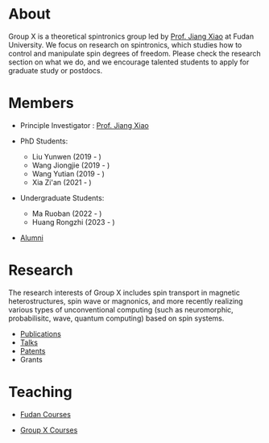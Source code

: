 # About

Group X is a theoretical spintronics group led by [Prof. Jiang Xiao](./members/jiangxiao.md) at Fudan University. We focus on research on spintronics, which studies how to control and manipulate spin degrees of freedom. Please check the research section on what we do, and we encourage talented students to apply for graduate study or postdocs.

# Members

* Principle Investigator : [Prof. Jiang Xiao](./members/jiangxiao.md)

* PhD Students: 
    - Liu Yunwen (2019 - )
    - Wang Jiongjie (2019 - ) 
    - Wang Yutian (2019 - ) 
    - Xia Zi'an (2021 - )

* Undergraduate Students: 
    - Ma Ruoban (2022 - ) 
    - Huang Rongzhi (2023 - )

* [Alumni](./members/alumni.md)

# Research 

The research interests of Group X includes spin transport in magnetic heterostructures, spin wave or magnonics, and more recently realizing various types of unconventional computing (such as neuromorphic, probabilisitc, wave, quantum computing) based on spin systems.
 
* [Publications](./research/publications.html)
* [Talks](./research/talks.md)
* [Patents](./research/patents.md)
* Grants

# Teaching

* [Fudan Courses](./teaching/fudan_courses.md)

* [Group X Courses](./teaching/x_courses.md)

